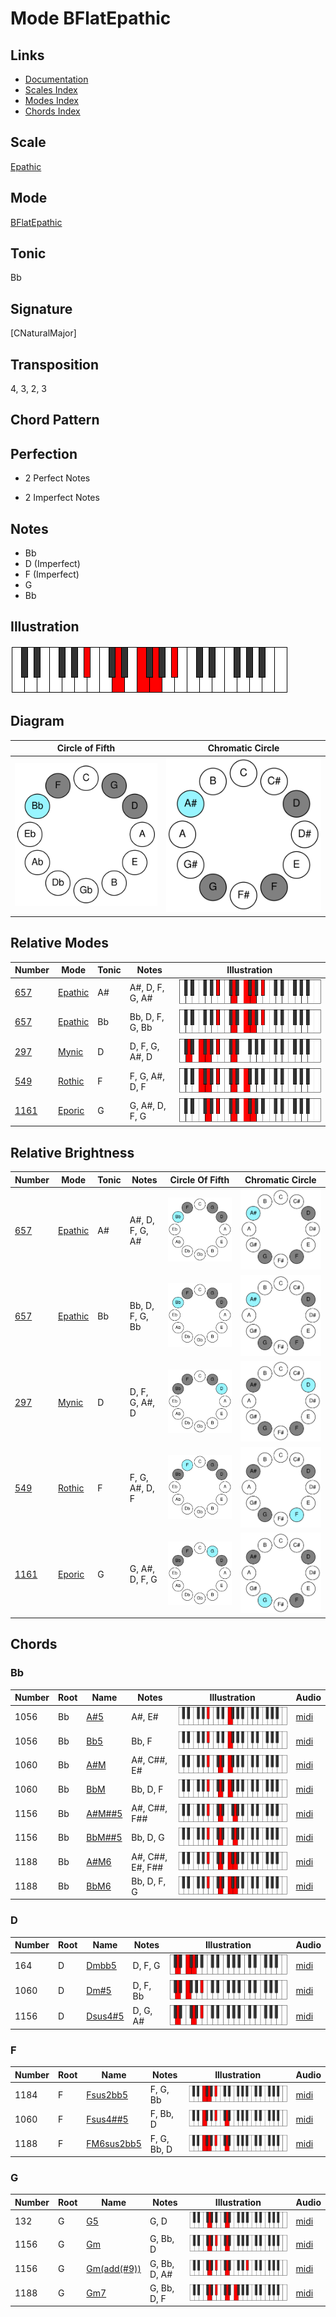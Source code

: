 # Mode BFlatEpathic

## Links

- [Documentation](README.md)
- [Scales Index](Scales.md)
- [Modes Index](Modes.md)
- [Chords Index](Chords.md)

## Scale

[Epathic](ScaleEpathic.md)

## Mode

[BFlatEpathic](ModeBFlatEpathic.md)

## Tonic

Bb

## Signature

[CNaturalMajor]

## Transposition

4, 3, 2, 3

## Chord Pattern



## Perfection

 - 2 Perfect Notes

 - 2 Imperfect Notes

## Notes

- Bb
- D (Imperfect)
- F (Imperfect)
- G
- Bb

## Illustration

![BFlatEpathic](ModeBFlatEpathic.png)

## Diagram

| Circle of Fifth | Chromatic Circle |
|-----------------|------------------|
| ![BFlatEpathic](CircleOfFifthModeBFlatEpathic.svg) | ![BFlatEpathic](ChromaticCircleModeBFlatEpathic.svg) |
## Relative Modes

| Number | Mode | Tonic | Notes | Illustration |
|--------|------|-------|-------|--------------|
| [657](https://ianring.com/musictheory/scales/657) | [Epathic](ModeEpathic.md) | A# | A#, D, F, G, A# | ![ASharpEpathic](ModeASharpEpathic.png) |
| [657](https://ianring.com/musictheory/scales/657) | [Epathic](ModeEpathic.md) | Bb | Bb, D, F, G, Bb | ![BFlatEpathic](ModeBFlatEpathic.png) |
| [297](https://ianring.com/musictheory/scales/297) | [Mynic](ModeMynic.md) | D | D, F, G, A#, D | ![DNaturalMynic](ModeDNaturalMynic.png) |
| [549](https://ianring.com/musictheory/scales/549) | [Rothic](ModeRothic.md) | F | F, G, A#, D, F | ![FNaturalRothic](ModeFNaturalRothic.png) |
| [1161](https://ianring.com/musictheory/scales/1161) | [Eporic](ModeEporic.md) | G | G, A#, D, F, G | ![GNaturalEporic](ModeGNaturalEporic.png) |
## Relative Brightness

| Number | Mode | Tonic | Notes | Circle Of Fifth | Chromatic Circle |
|--------|------|-------|-------|-----------------|------------------|
| [657](https://ianring.com/musictheory/scales/657) | [Epathic](ModeEpathic.md) | A# | A#, D, F, G, A# | ![ASharpEpathic](CircleOfFifthModeASharpEpathic.svg) | ![ASharpEpathic](ChromaticCircleModeASharpEpathic.svg) |
| [657](https://ianring.com/musictheory/scales/657) | [Epathic](ModeEpathic.md) | Bb | Bb, D, F, G, Bb | ![BFlatEpathic](CircleOfFifthModeBFlatEpathic.svg) | ![BFlatEpathic](ChromaticCircleModeBFlatEpathic.svg) |
| [297](https://ianring.com/musictheory/scales/297) | [Mynic](ModeMynic.md) | D | D, F, G, A#, D | ![DNaturalMynic](CircleOfFifthModeDNaturalMynic.svg) | ![DNaturalMynic](ChromaticCircleModeDNaturalMynic.svg) |
| [549](https://ianring.com/musictheory/scales/549) | [Rothic](ModeRothic.md) | F | F, G, A#, D, F | ![FNaturalRothic](CircleOfFifthModeFNaturalRothic.svg) | ![FNaturalRothic](ChromaticCircleModeFNaturalRothic.svg) |
| [1161](https://ianring.com/musictheory/scales/1161) | [Eporic](ModeEporic.md) | G | G, A#, D, F, G | ![GNaturalEporic](CircleOfFifthModeGNaturalEporic.svg) | ![GNaturalEporic](ChromaticCircleModeGNaturalEporic.svg) |

## Chords

### Bb

| Number | Root | Name | Notes | Illustration | Audio |
|--------|------|------|-------|--------------|-------|
| 1056 | Bb | [A#5](ChordASharpPowerChord.md) | A#, E# | ![A#5](ChordASharpPowerChordRootPosition.png) | [midi](ChordASharpPowerChordRootPosition.mid) |
| 1056 | Bb | [Bb5](ChordBFlatPowerChord.md) | Bb, F | ![Bb5](ChordBFlatPowerChordRootPosition.png) | [midi](ChordBFlatPowerChordRootPosition.mid) |
| 1060 | Bb | [A#M](ChordASharpMajor.md) | A#, C##, E# | ![A#M](ChordASharpMajorRootPosition.png) | [midi](ChordASharpMajorRootPosition.mid) |
| 1060 | Bb | [BbM](ChordBFlatMajor.md) | Bb, D, F | ![BbM](ChordBFlatMajorRootPosition.png) | [midi](ChordBFlatMajorRootPosition.mid) |
| 1156 | Bb | [A#M##5](ChordASharpMajorDoubleSharpFifth.md) | A#, C##, F## | ![A#M##5](ChordASharpMajorDoubleSharpFifthRootPosition.png) | [midi](ChordASharpMajorDoubleSharpFifthRootPosition.mid) |
| 1156 | Bb | [BbM##5](ChordBFlatMajorDoubleSharpFifth.md) | Bb, D, G | ![BbM##5](ChordBFlatMajorDoubleSharpFifthRootPosition.png) | [midi](ChordBFlatMajorDoubleSharpFifthRootPosition.mid) |
| 1188 | Bb | [A#M6](ChordASharpMajorSixth.md) | A#, C##, E#, F## | ![A#M6](ChordASharpMajorSixthRootPosition.png) | [midi](ChordASharpMajorSixthRootPosition.mid) |
| 1188 | Bb | [BbM6](ChordBFlatMajorSixth.md) | Bb, D, F, G | ![BbM6](ChordBFlatMajorSixthRootPosition.png) | [midi](ChordBFlatMajorSixthRootPosition.mid) |

### D

| Number | Root | Name | Notes | Illustration | Audio |
|--------|------|------|-------|--------------|-------|
| 164 | D | [Dmbb5](ChordDNaturalMinorDoubleFlatFifth.md) | D, F, G | ![Dmbb5](ChordDNaturalMinorDoubleFlatFifthRootPosition.png) | [midi](ChordDNaturalMinorDoubleFlatFifthRootPosition.mid) |
| 1060 | D | [Dm#5](ChordDNaturalMinorSharpFifth.md) | D, F, Bb | ![Dm#5](ChordDNaturalMinorSharpFifthRootPosition.png) | [midi](ChordDNaturalMinorSharpFifthRootPosition.mid) |
| 1156 | D | [Dsus4#5](ChordDNaturalSuspendedFourthSharpFifth.md) | D, G, A# | ![Dsus4#5](ChordDNaturalSuspendedFourthSharpFifthRootPosition.png) | [midi](ChordDNaturalSuspendedFourthSharpFifthRootPosition.mid) |

### F

| Number | Root | Name | Notes | Illustration | Audio |
|--------|------|------|-------|--------------|-------|
| 1184 | F | [Fsus2bb5](ChordFNaturalSuspendedSecondDoubleFlatFifth.md) | F, G, Bb | ![Fsus2bb5](ChordFNaturalSuspendedSecondDoubleFlatFifthRootPosition.png) | [midi](ChordFNaturalSuspendedSecondDoubleFlatFifthRootPosition.mid) |
| 1060 | F | [Fsus4##5](ChordFNaturalSuspendedFourthDoubleSharpFifth.md) | F, Bb, D | ![Fsus4##5](ChordFNaturalSuspendedFourthDoubleSharpFifthRootPosition.png) | [midi](ChordFNaturalSuspendedFourthDoubleSharpFifthRootPosition.mid) |
| 1188 | F | [FM6sus2bb5](ChordFNaturalMajorSixthSuspendedSecondDoubleFlatFifth.md) | F, G, Bb, D | ![FM6sus2bb5](ChordFNaturalMajorSixthSuspendedSecondDoubleFlatFifthRootPosition.png) | [midi](ChordFNaturalMajorSixthSuspendedSecondDoubleFlatFifthRootPosition.mid) |

### G

| Number | Root | Name | Notes | Illustration | Audio |
|--------|------|------|-------|--------------|-------|
| 132 | G | [G5](ChordGNaturalPowerChord.md) | G, D | ![G5](ChordGNaturalPowerChordRootPosition.png) | [midi](ChordGNaturalPowerChordRootPosition.mid) |
| 1156 | G | [Gm](ChordGNaturalMinor.md) | G, Bb, D | ![Gm](ChordGNaturalMinorRootPosition.png) | [midi](ChordGNaturalMinorRootPosition.mid) |
| 1156 | G | [Gm(add(#9))](ChordGNaturalMinorAddSharpNinth.md) | G, Bb, D, A# | ![Gm(add(#9))](ChordGNaturalMinorAddSharpNinthRootPosition.png) | [midi](ChordGNaturalMinorAddSharpNinthRootPosition.mid) |
| 1188 | G | [Gm7](ChordGNaturalMinorSeventh.md) | G, Bb, D, F | ![Gm7](ChordGNaturalMinorSeventhRootPosition.png) | [midi](ChordGNaturalMinorSeventhRootPosition.mid) |

